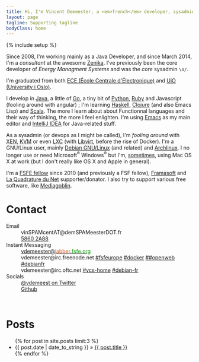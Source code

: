 ```yaml
---
title: Hi, I'm Vincent Demeester, a <em>french</em> developer, sysadmin, <abbr title="who does all kinds of work"> factotum</abbr> and <span class="fan"><abbr title="as in free speek">free</abbr>-software <abbr title="You could say Evangelist">fan</abbr></span>.
layout: page
tagline: Supporting tagline
bodyClass: home
---
```

{% include setup %}

<p>Since 2008, I'm working mainly as a Java Developer, and since March
2014, I'm a <em>consultant</em> at the awesome <a href="http://www.zenika.com">Zenika</a>. I've previously been the core
developer of <em>Energy Managment Systems</em> and was the <em>core</em> sysadmin <code>\o/</code>.</p>
<p>I'm graduated from both <a href="http://www.ece.fr">ECE (École Centrale d'Électronique)</a> and <a href="http://www.uio.no/english/">UiO (University i Oslo)</a>.</p>
<p>I develop in <a href="http://java.oracle.com">Java</a>, a little of <a href="http://golang.org/">Go</a>, a tiny bit of <a href="http://python.org">Python</a>, <a href="http://ruby-lang.org">Ruby</a> and Javascript (fooling around with angular) ; 
I'm learning <a href="http://haskell.org">Haskell</a>, <a href="http://clojure.org">Clojure</a> (and also Emacs Lisp) and <a href="http://www.scala-lang.org">Scala</a>. The more I learn about about Functionnal languages and their way of thinking, the more I feel enlighten. I'm using <a href="https://www.gnu.org/software/emacs/">Emacs</a> as my main editor and <a href="http://www.jetbrains.com/idea/">IntelliJ IDEA</a> for Java-related stuff.</p>
<p>As a sysadmin (or devops as I might be called), I'm <em>fooling around</em> with <a href="http://docker.io>Docker</a>, orchestration tools like Ansible (a little Chef, or even smaller Fabric), <a href="http://en.wikipedia.org/wiki/Xen">XEN</a>, <a href="https://en.wikipedia.org/wiki/Kernel-based_Virtual_Machine">KVM</a> or even <a href="https://en.wikipedia.org/wiki/LXC">LXC</a> (with <a href="https://en.wikipedia.org/wiki/Libvirt">Libvirt</a>, before the rise of Docker).
I'm a GNU/Linux user, mainly <a href="http://www.debian.org">Debian GNU/Linux</a> (and related) and <a href="http://www.archlinux.org">Archlinux</a>. I no longer use or need Microsoft<sup>®</sup> Windows<sup>®</sup> but I'm, <abbr title="means once in a year or something like that">sometimes</abbr>, using Mac OS X at work (but I don't really like OS X and Apple in general).</p>
<p>I'm a <a href="https://fellowship.fsfe.org/">FSFE fellow</a> since 2010 (and previously a FSF fellow), <a href="http://www.framasoft.net">Framasoft</a> and <a href="http://lqdn.fr">La Quadrature du Net</a> supporter/donator. I also try to support various free software, like <a href="http://mediagoblin.org">Mediagoblin</a>.</p>

# Contact

<dl>
<dt>Email</dt>
<dd class="mail">vin<span class="zzz">SPAM</span>cent<span class="zzz">AT</span>@dem<span class="zzz">SPAM</span>eester<span class="zzz">DOT</span>.fr</dd>
<dd class="gnupg"><a href="VincentDemeester.asc">5860 2A88</a></dd>
<dt>Instant Messaging</dt>
<dd class="jabber"><a href="xmpp:vdemeester@jabber.fsfe.org">
vdemeester@<span style="color: #d9531e">jabber</span>.<span style="color: rgb(0, 153, 0);">fsfe.org</span></a></dd>
<dd class="irc">vdemeester@irc.freenode.net
 <a href="irc://irc.freenode.net:6667/fsfeurope">#fsfeurope</a>
 <a href="irc://irc.freenode.net:6667/docker">#docker</a>
 <a href="irc://irc.freenode.net:6667/#openweb">##openweb</a>
 <a href="irc://irc.freenode.net:6667/debianfr">#debianfr</a></dd>
<dd class="irc">vdemeester@irc.oftc.net
 <a href="irc://irc.oftc.net:6667/vcs-home">#vcs-home</a>
 <a href="irc://irc.oftc.net:6667/debian-fr">#debian-fr</a></dd>
<dt>Socials</dt>
  <dd><a href="https://twitter.com/vdemeest" rel="me">@vdemeest on Twitter</a></dd>
  <dd><a href="https://github.com/vdemeester" rel="me">Github</a></dd>
</dl>
<br />

# Posts

<ul class="posts">
  {% for post in site.posts limit:3 %}
    <li><span>{{ post.date | date_to_string }}</span> &raquo; <a href="{{ BASE_PATH }}{{ post.url }}">{{ post.title }}</a></li>
  {% endfor %}
</ul>

